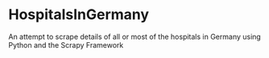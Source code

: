 # HospitalsInGermany
An attempt to scrape details of all or most of the hospitals in Germany using Python and the Scrapy Framework
